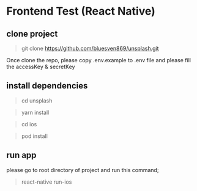 # Frontend Test (React Native)

## clone project
> git clone https://github.com/bluesven869/unsplash.git

Once clone the repo, please copy .env.example to .env file
and please fill the accessKey & secretKey

## install dependencies
> cd unsplash

> yarn install

> cd ios

> pod install

## run app
please go to root directory of project and run this command;
> react-native run-ios